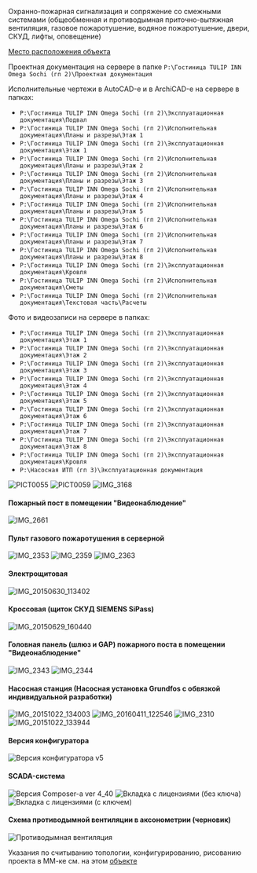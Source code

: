 Охранно-пожарная сигнализация и сопряжение со смежными системами (общеобменная и противодымная приточно-вытяжная вентиляция, газовое пожаротушение, водяное пожаротушение, двери, СКУД, лифты, оповещение)

[Место расположения объекта](https://www.google.com/maps/place/Omega+Sirius/@43.4109058,39.9514282,822m/data=!3m1!1e3!4m8!3m7!1s0x40f5956fd4bd0e93:0x46d1667b6d2df235!5m2!4m1!1i2!8m2!3d43.4117116!4d39.9502048)

Проектная документация на сервере в папке `P:\Гостиница TULIP INN Omega Sochi (гп 2)\Проектная документация`

Исполнительные чертежи в AutoCAD-е и в ArchiCAD-е на сервере в папках:
 - `P:\Гостиница TULIP INN Omega Sochi (гп 2)\Эксплуатационная документация\Подвал`
 - `P:\Гостиница TULIP INN Omega Sochi (гп 2)\Исполнительная документация\Планы и разрезы\Этаж 1`
 - `P:\Гостиница TULIP INN Omega Sochi (гп 2)\Эксплуатационная документация\Этаж 1`
 - `P:\Гостиница TULIP INN Omega Sochi (гп 2)\Исполнительная документация\Планы и разрезы\Этаж 2`
 - `P:\Гостиница TULIP INN Omega Sochi (гп 2)\Исполнительная документация\Планы и разрезы\Этаж 3`
 - `P:\Гостиница TULIP INN Omega Sochi (гп 2)\Исполнительная документация\Планы и разрезы\Этаж 4`
 - `P:\Гостиница TULIP INN Omega Sochi (гп 2)\Исполнительная документация\Планы и разрезы\Этаж 5`
 - `P:\Гостиница TULIP INN Omega Sochi (гп 2)\Исполнительная документация\Планы и разрезы\Этаж 6`
 - `P:\Гостиница TULIP INN Omega Sochi (гп 2)\Исполнительная документация\Планы и разрезы\Этаж 7`
 - `P:\Гостиница TULIP INN Omega Sochi (гп 2)\Исполнительная документация\Планы и разрезы\Этаж 8`
 - `P:\Гостиница TULIP INN Omega Sochi (гп 2)\Эксплуатационная документация\Кровля`
 - `P:\Гостиница TULIP INN Omega Sochi (гп 2)\Исполнительная документация\Сметы`
 - `P:\Гостиница TULIP INN Omega Sochi (гп 2)\Исполнительная документация\Текстовая часть\Расчеты`

Фото и видеозаписи на сервере в папках:
 - `P:\Гостиница TULIP INN Omega Sochi (гп 2)\Эксплуатационная документация\Этаж 1`
 - `P:\Гостиница TULIP INN Omega Sochi (гп 2)\Эксплуатационная документация\Этаж 2`
 - `P:\Гостиница TULIP INN Omega Sochi (гп 2)\Эксплуатационная документация\Этаж 3`
 - `P:\Гостиница TULIP INN Omega Sochi (гп 2)\Эксплуатационная документация\Этаж 4`
 - `P:\Гостиница TULIP INN Omega Sochi (гп 2)\Эксплуатационная документация\Этаж 5`
 - `P:\Гостиница TULIP INN Omega Sochi (гп 2)\Эксплуатационная документация\Этаж 6`
 - `P:\Гостиница TULIP INN Omega Sochi (гп 2)\Эксплуатационная документация\Этаж 7`
 - `P:\Гостиница TULIP INN Omega Sochi (гп 2)\Эксплуатационная документация\Этаж 8`
 - `P:\Гостиница TULIP INN Omega Sochi (гп 2)\Эксплуатационная документация\Кровля`
 - `P:\Насосная ИТП (гп 3)\Эксплуатационная документация`

![PICT0055](https://user-images.githubusercontent.com/104857185/171550352-cb28f2b3-41b8-4cc0-90ea-eac28bcdfca2.JPG)
![PICT0059](https://user-images.githubusercontent.com/104857185/171550450-5b5c229d-0bb5-487e-829b-9ec30dec43ac.JPG)
![IMG_3168](https://user-images.githubusercontent.com/104857185/171550510-f834d6e6-6685-40da-914d-7dfb652888ef.JPG)

#### Пожарный пост в помещении "Видеонаблюдение"
![IMG_2661](https://user-images.githubusercontent.com/104857185/171548365-84384d6e-7aac-45c0-a8db-17a550c7548e.JPG)

#### Пульт газового пожаротушения в серверной
![IMG_2353](https://user-images.githubusercontent.com/104857185/171550757-62a72cc1-5e58-4a6b-a08a-e3fe6b820b14.JPG)
![IMG_2359](https://user-images.githubusercontent.com/104857185/171550839-79e3d972-ce6b-44cc-945c-e86375e39a57.JPG)
![IMG_2363](https://user-images.githubusercontent.com/104857185/171550903-ebc9909a-f2cf-4602-af9d-6bc91fad9b40.JPG)

#### Электрощитовая
![IMG_20150630_113402](https://user-images.githubusercontent.com/104857185/171551054-552d006e-9f88-4a3f-999e-3f87100e843f.jpg)

#### Кроссовая (щиток СКУД SIEMENS SiPass)
![IMG_20150629_160440](https://user-images.githubusercontent.com/104857185/171551183-b7dfc6ae-b3be-4380-b0a2-7a985f5e9342.jpg)

#### Головная панель (шлюз и GAP) пожарного поста в помещении "Видеонаблюдение"
![IMG_2343](https://user-images.githubusercontent.com/104857185/171548498-2049a70e-4ba5-498e-9257-2e326e664941.JPG)
![IMG_2344](https://user-images.githubusercontent.com/104857185/171548538-adaf07c6-2667-432d-8b88-5bef3eecef25.JPG)

#### Насосная станция (Насосная установка Grundfos с обвязкой индивидуальной разработки)
![IMG_20151022_134003](https://user-images.githubusercontent.com/104857185/171644161-fdc885ca-2988-4065-a697-fd046053a5c7.jpg)
![IMG_20160411_122546](https://user-images.githubusercontent.com/104857185/171644258-27dd57db-adf4-419e-b577-3c0ef4aebf9a.jpg)
![IMG_2310](https://user-images.githubusercontent.com/104857185/171644438-72128e1c-64b0-40e9-ac6a-921d92668b52.JPG)
![IMG_20151022_133944](https://user-images.githubusercontent.com/104857185/171644584-ff9fdad6-c4c9-442c-990c-dd0fc08f75b2.jpg)

#### Версия конфигуратора
![Версия конфигуратора v5](https://user-images.githubusercontent.com/104857185/171548880-fb27f276-4a2c-4ce1-ad53-e8875bc1b63c.png)

#### SCADA-система
![Версия Composer-а ver 4_40](https://user-images.githubusercontent.com/104857185/171549020-cf70eb9d-74c3-4cd9-a9f9-9561294a0c45.png)
![Вкладка с лицензиями (без ключа)](https://user-images.githubusercontent.com/104857185/171549129-4e9423c0-231b-4a6e-8cb3-b7a97b75a593.png)
![Вкладка с лицензиями (с ключем)](https://user-images.githubusercontent.com/104857185/171549147-42a2dc00-d1ac-4565-b2d6-cf9d5e1aedb6.png)

#### Схема противодымной вентиляции в аксонометрии (черновик)
![Противодымная вентиляция](https://user-images.githubusercontent.com/106453326/171640458-b379ad01-541b-488d-a814-b44ce65ebee5.jpg)

Указания по считыванию топологии, конфигурированию, рисованию проекта в ММ-ке см. на этом [объекте](https://github.com/tsv19su254052/SIEMENSCerberusProAirPortPlatov)
